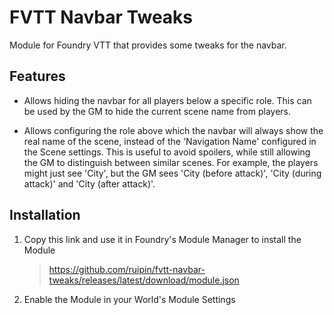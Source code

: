# FVTT Navbar Tweaks
Module for Foundry VTT that provides some tweaks for the navbar.


## Features

* Allows hiding the navbar for all players below a specific role. This can be used by the GM to hide the current scene name from players.

* Allows configuring the role above which the navbar will always show the real name of the scene, instead of the 'Navigation Name' configured in the Scene settings. This is useful to avoid spoilers, while still allowing the GM to distinguish between similar scenes. For example, the players might just see 'City', but the GM sees 'City (before attack)', 'City (during attack)' and 'City (after attack)'.


## Installation
1. Copy this link and use it in Foundry's Module Manager to install the Module

    > https://github.com/ruipin/fvtt-navbar-tweaks/releases/latest/download/module.json

2. Enable the Module in your World's Module Settings